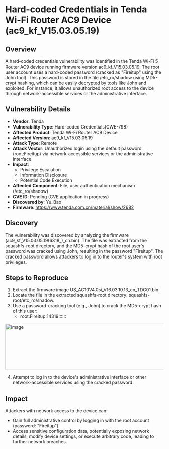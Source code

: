 # Hard-coded Credentials in Tenda Wi-Fi Router AC9 Device (ac9_kf_V15.03.05.19)
## Overview
A hard-coded credentials vulnerability was identified in the Tenda Wi-Fi 5 Router AC9 device running firmware version ac9_kf_V15.03.05.19. The root user account uses a hard-coded password (cracked as "Fireitup" using the John tool). This password is stored in the file /etc_ro/shadow using MD5-crypt hashing, which can be easily decrypted by tools like John and exploited. For instance, it allows unauthorized root access to the device through network-accessible services or the administrative interface.

## Vulnerability Details
+ **Vendor**: Tenda
+ **Vulnerability Type**: Hard-coded Credentials(CWE-798)
+ **Affected Product**: Tenda Wi-Fi Router AC9 Device
+ **Affected Version**: ac9_kf_V15.03.05.19
+ **Attack Type**: Remote
+ **Attack Vector**: Unauthorized login using the default password (root:Fireitup) via network-accessible services or the administrative interface
+ **Impact**:
    - Privilege Escalation
    - Information Disclosure
    - Potential Code Execution
+ **Affected Component**: File, user authentication mechanism (/etc_ro/shadow)
+ **CVE ID**: Pending (CVE application in progress)
+ **Discovered by**: Yu_Bao
+ **Firmware**: https://www.tenda.com.cn/material/show/2682

## Discovery
The vulnerability was discovered by analyzing the firmware (ac9_kf_V15.03.05.19(6318_)_cn.bin). The file was extracted from the squashfs-root directory, and the MD5-crypt hash of the root user's password was cracked using John, resulting in the password "Fireitup". The cracked password allows attackers to log in to the router's system with root privileges.

## Steps to Reproduce
1. Extract the firmware image US_AC10V4.0si_V16.03.10.13_cn_TDC01.bin.
2. Locate the file in the extracted squashfs-root directory: squashfs-root/etc_ro/shadow.
3. Use a password-cracking tool (e.g., John) to crack the MD5-crypt hash of this user:
    - root:Fireitup:14319::::::

<img width="763" height="148" alt="image" src="https://github.com/user-attachments/assets/31edbf69-bd30-4541-ac37-327ad256bd5f" />


4. Attempt to log in to the device's administrative interface or other network-accessible services using the cracked password.

## Impact
Attackers with network access to the device can:

+ Gain full administrative control by logging in with the root account (password: "Fireitup").
+ Access sensitive configuration data, potentially exposing network details, modify device settings, or execute arbitrary code, leading to further network breaches.
